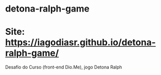 # detona-ralph-game
# Site: https://iagodiasr.github.io/detona-ralph-game/
Desafio do Curso (front-end Dio.Me), jogo Detona Ralph

